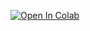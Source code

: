 [![Open In Colab](https://colab.research.google.com/assets/colab-badge.svg)](https://github.com/acakman/sepet_optimizasyonu/blob/master/sepet_optimizasyonu.ipynb)
